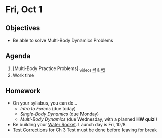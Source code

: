 Fri, Oct 1
=========    
  
Objectives  
------------  
- Be able to solve Multi-Body Dynamics Problems
  
Agenda    
---------    
  
1. [Multi-Body Practice Problems] <sub>videos [#1][v1] & [#2][v2]</sub>
2. Work time
  
  
Homework  
-------------    
  
- On your syllabus, you can do...
	- *Intro to Forces* (due today)
	- *Single-Body Dynamics* (due Monday)
	- *Multi-Body Dynamics* (due Wednesday, with a planned **HW quiz**!)
- Be building your [Water Rocket][r]. Launch day is Fri, 10/8.
- [Test Corrections][c] for Ch 3 Test must be done before leaving for break

[c]: https://avon.schoology.com/assignment/5144957984/
[r]: https://avon.schoology.com/assignment/5352300437/
[v1]: https://avon.schoology.com/course/5138386902/materials/gp/5359202240
[v2]: https://avon.schoology.com/course/5138386902/materials/gp/5359202963
<!--stackedit_data:
eyJoaXN0b3J5IjpbMTc3Mjg2NzY5MiwtMjUzNjcwNTkwLC05NT
UxMTMxODYsNDg1OTAwMzQ1LC0zNTQ5NjI2OTUsMTQxNTkxNjAx
Miw0MDU0OTE2MDIsLTE5NzMxOTQyMjcsLTEzNTQ4NTUxOTEsNT
k4MzYzMTc1LC0xOTc2MDI1ODc3LC0xOTU4MTU3NzMwLDM4MjQ3
OTA2MywtMTUxMDA5MjA3NCwyMDQyOTcwNTY1LC04ODQ5OTEzND
IsLTM0ODg0MjM5MywtOTY5Mzc1OTA2LDM4MzU2ODAyOSwtMTE5
NDAzODY0N119
-->